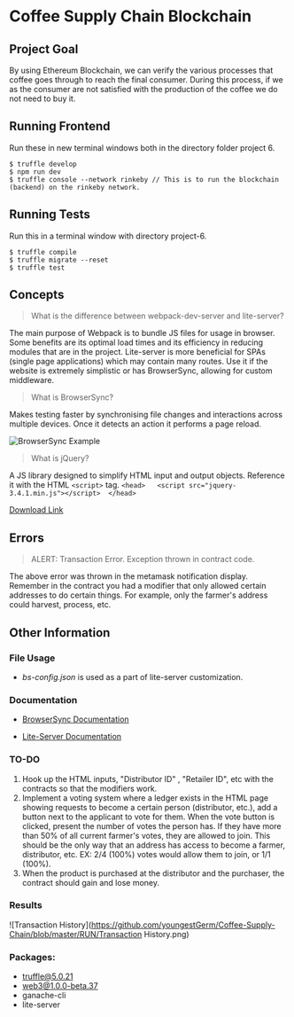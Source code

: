 # Coffee Supply Chain Blockchain

## Project Goal 

By using Ethereum Blockchain, we can verify the various processes that coffee goes through to reach the final consumer. During this process, if we as the consumer are not satisfied with the production of the coffee we do not need to buy it.

## Running Frontend
Run these in new terminal windows both in the directory folder project 6.
```
$ truffle develop 
$ npm run dev
$ truffle console --network rinkeby // This is to run the blockchain (backend) on the rinkeby network.
```

## Running Tests
Run this in a terminal window with directory project-6.
```
$ truffle compile
$ truffle migrate --reset
$ truffle test
```

## Concepts

> What is the difference between webpack-dev-server and lite-server?

The main purpose of Webpack is to bundle JS files for usage in browser. Some benefits are its optimal load times and its efficiency in reducing modules that are in the project. Lite-server is more beneficial for SPAs (single page applications) which may contain many routes. Use it if the website is extremely simplistic or has BrowserSync, allowing for custom middleware.

> What is BrowserSync?

Makes testing faster by synchronising file changes and interactions across multiple devices. Once it detects an action it performs a page reload.

![BrowserSync Example](https://miro.medium.com/max/1626/1*0fO_9XRhUB_kscnnbBVUcA.gif)

> What is jQuery?

A JS library designed to simplify HTML input and output objects. Reference it with the HTML `<script>` tag. ```<head>   <script src="jquery-3.4.1.min.js"></script>  </head>```

[Download Link](https://jquery.com/download/)

## Errors

> ALERT: Transaction Error. Exception thrown in contract code. 

The above error was thrown in the metamask notification display. Remember in the contract you had a modifier that only allowed certain addresses to do certain things. For example, only the farmer's address could harvest, process, etc. 

## Other Information

### File Usage
- _bs-config.json_ is used as a part of lite-server customization.

### Documentation
- [BrowserSync Documentation](https://browsersync.io/docs/options#option-browser)

- [Lite-Server Documentation](https://www.npmjs.com/package/lite-server)

### TO-DO

1. Hook up the HTML inputs, "Distributor ID" , "Retailer ID", etc with the contracts so that the modifiers work. 
2. Implement a voting system where a ledger exists in the HTML page showing requests to become a certain person (distributor, etc.), add a button next to the applicant to vote for them. When the vote button is clicked, present the number of votes the person has. If they have more than 50% of all current farmer's votes, they are allowed to join. This should be the only way that an address has access to become a farmer, distributor, etc. EX: 2/4 (100%) votes would allow them to join, or 1/1 (100%). 
3. When the product is purchased at the distributor and the purchaser, the contract should gain and lose money.

### Results

![Transaction History](https://github.com/youngestGerm/Coffee-Supply-Chain/blob/master/RUN/Transaction History.png)

### Packages:
- truffle@5.0.21
- web3@1.0.0-beta.37
- ganache-cli
- lite-server

